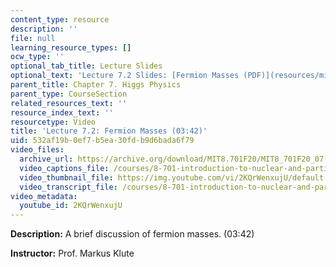 ```yaml
---
content_type: resource
description: ''
file: null
learning_resource_types: []
ocw_type: ''
optional_tab_title: Lecture Slides
optional_text: 'Lecture 7.2 Slides: [Fermion Masses (PDF)](resources/mit8_701f20_lec7-2)'
parent_title: Chapter 7. Higgs Physics
parent_type: CourseSection
related_resources_text: ''
resource_index_text: ''
resourcetype: Video
title: 'Lecture 7.2: Fermion Masses (03:42)'
uid: 532af19b-0ef7-b5ea-30fd-b9d6bada6f79
video_files:
  archive_url: https://archive.org/download/MIT8.701F20/MIT8_701F20_07-02_fermions_300k.mp4
  video_captions_file: /courses/8-701-introduction-to-nuclear-and-particle-physics-fall-2020/fc9e8712a38e5bdfa8b22b388bcb0468_2KQrWenxujU.vtt
  video_thumbnail_file: https://img.youtube.com/vi/2KQrWenxujU/default.jpg
  video_transcript_file: /courses/8-701-introduction-to-nuclear-and-particle-physics-fall-2020/bc2ef028ed1a683417f4765f6a421dc6_2KQrWenxujU.pdf
video_metadata:
  youtube_id: 2KQrWenxujU
---
```


**Description:** A brief discussion of fermion masses. (03:42)

**Instructor:** Prof. Markus Klute